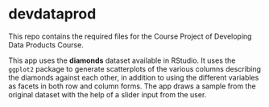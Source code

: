 # devdataprod

This repo contains the required files for the Course Project of Developing Data Products Course.

This app uses the **diamonds** dataset available in RStudio. It uses the `ggplot2` package to generate scatterplots of the various columns describing the diamonds against each other, in addition to using the different variables as facets in both row and column forms. The app draws a sample from the original dataset with the help of a slider input from the user.
